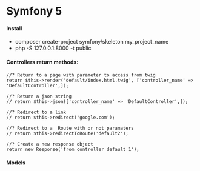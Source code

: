 # Symfony 5

#### Install
- composer create-project symfony/skeleton my_project_name
- php -S 127.0.0.1:8000 -t public

#### Controllers return methods:
    //? Return to a page with parameter to access from twig
    return $this->render('default/index.html.twig', ['controller_name' => 'DefaultController',]);

    //? Return a json string
    // return $this->json(['controller_name' => 'DefaultController',]);
    
    //? Redirect to a link
    // return $this->redirect('google.com');

    //? Redirect to a  Route with or not paramaters
    // return $this->redirectToRoute('default2');

    //? Create a new response object
    return new Response('from controller default 1');

#### Models
